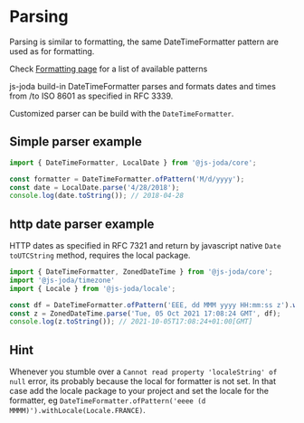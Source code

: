# Parsing

Parsing is similar to formatting, the same DateTimeFormatter pattern are used as for formatting.

Check [Formatting page](./formatting.html) for a list of available patterns

js-joda build-in DateTimeFormatter parses and formats dates and times from /to ISO 8601 as specified in RFC 3339.

Customized parser can be build with the `DateTimeFormatter`.

## Simple parser example

```javascript
import { DateTimeFormatter, LocalDate } from '@js-joda/core';

const formatter = DateTimeFormatter.ofPattern('M/d/yyyy');
const date = LocalDate.parse('4/28/2018');
console.log(date.toString()); // 2018-04-28
```

## http date parser example

HTTP dates as specified in RFC 7321 and return by javascript native `Date` `toUTCString` method, 
requires the local package.

```javascript
import { DateTimeFormatter, ZonedDateTime } from '@js-joda/core';
import '@js-joda/timezone'
import { Locale } from '@js-joda/locale';

const df = DateTimeFormatter.ofPattern('EEE, dd MMM yyyy HH:mm:ss z').withLocale(Locale.ENGLISH);
const z = ZonedDateTime.parse('Tue, 05 Oct 2021 17:08:24 GMT', df);
console.log(z.toString()); // 2021-10-05T17:08:24+01:00[GMT]
```

## Hint

Whenever you stumble over a `Cannot read property 'localeString' of null` error, its probably because
the local for formatter is not set.
In that case add the locale package to your project and set the locale
for the formatter, eg `DateTimeFormatter.ofPattern('eeee (d MMMM)').withLocale(Locale.FRANCE)`.
